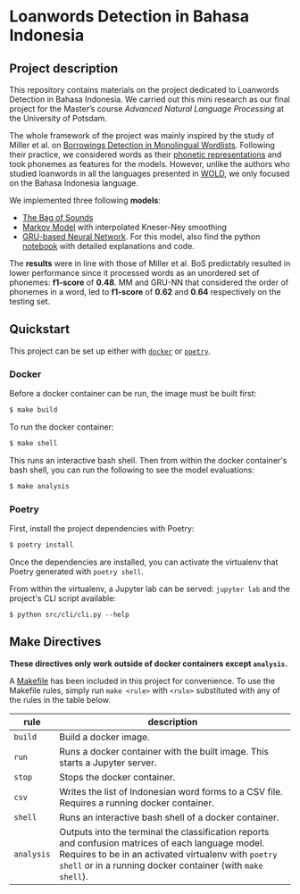 # Loanwords Detection in Bahasa Indonesia 

## Project description

This repository contains materials on the project dedicated to Loanwords Detection in Bahasa Indonesia. We carried out this mini research as our final project for the Master’s course *Advanced Natural Language Processing* at the University of Potsdam. 

The whole framework of the project was mainly inspired by the study of Miller et al. on [Borrowings Detection in Monolingual Wordlists](https://journals.plos.org/plosone/article?id=10.1371/journal.pone.0242709). Following their practice, we considered words as their [phonetic representations](https://github.com/hafer-cappuccino/bahasa-loanword-detection/blob/main/notebooks/data/phonemes.ipynb) and took phonemes as features for the models. However, unlike the authors who studied loanwords in all the languages presented in [WOLD](https://wold.clld.org), we only focused on the Bahasa Indonesia language.

We implemented three following **models**:
-	[The Bag of Sounds](https://github.com/hafer-cappuccino/bahasa-loanword-detection/blob/main/src/models/svm.py) 
-	[Markov Model](https://github.com/hafer-cappuccino/bahasa-loanword-detection/blob/main/src/models/markov.py) with interpolated Kneser-Ney smoothing
-	[GRU-based Neural Network](https://github.com/hafer-cappuccino/bahasa-loanword-detection/tree/main/src/models/gru). For this model, also find the python [notebook](https://github.com/hafer-cappuccino/bahasa-loanword-detection/tree/main/notebooks/model/GRU-NN-overview.ipynb) with detailed explanations and code. 

The **results** were in line with those of Miller et al. BoS predictably resulted in lower performance since it processed words as an unordered set of phonemes: **f1-score** of **0.48**. MM and GRU-NN that considered the order of phonemes in a word, led to **f1-score** of **0.62** and **0.64** respectively on the testing set. 



## Quickstart

This project can be set up either with [`docker`](https://docker.com) or
[`poetry`](https://python-poetry.org).

### Docker

Before a docker container can be run, the image must be built first:

```sh
$ make build
```

To run the docker container:

```sh
$ make shell
```

This runs an interactive bash shell. Then from within the docker container's bash shell, you can run the following to see the model evaluations:

``` sh
$ make analysis
```

### Poetry

First, install the project dependencies with Poetry:

```sh
$ poetry install
```

Once the dependencies are installed, you can activate the virtualenv that Poetry
generated with `poetry shell`.

From within the virtualenv, a Jupyter lab can be served: `jupyter lab` and the project's CLI script available:

```
$ python src/cli/cli.py --help
```

## Make Directives

**These directives only work outside of docker containers except `analysis`.**

A [Makefile](Makefile) has been included in this project for convenience. To use
the Makefile rules, simply run `make <rule>` with `<rule>` substituted with any
of the rules in the table below. 

| rule | description |
| --------| ----------- |
| `build` | Build a docker image. |
| `run` | Runs a docker container with the built image. This starts a Jupyter server.|
| `stop` | Stops the docker container. |
| `csv` | Writes the list of Indonesian word forms to a CSV file. Requires a running docker container. |
| `shell` | Runs an interactive bash shell of a docker container. |
| `analysis` | Outputs into the terminal the classification reports and confusion matrices of each language model. Requires to be in an activated virtualenv with `poetry shell` or in a running docker container (with `make shell`).|
